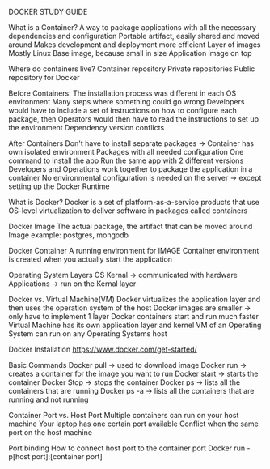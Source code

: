 DOCKER STUDY GUIDE

What is a Container?
A way to package applications with all the necessary dependencies and configuration
Portable artifact, easily shared and moved around
Makes development and deployment more efficient
Layer of images
Mostly Linux Base image, because small in size
Application image on top

Where do containers live?
Container repository
Private repositories
Public repository for Docker

Before Containers:
The installation process was different in each OS environment
Many steps where something could go wrong
Developers would have to include a set of instructions on how to configure each package, then Operators would then have to read the instructions to set up the environment
Dependency version conflicts

After Containers
Don't have to install separate packages → Container has own isolated environment
Packages with all needed configuration
One command to install the app
Run the same app with 2 different versions
Developers and Operations work together to package the application in a container
No environmental configuration is needed on the server → except setting up the Docker Runtime

What is Docker?
Docker is a set of platform-as-a-service products that use OS-level virtualization to deliver software in packages called containers

Docker Image
The actual package, the artifact that can be moved around
Image example: postgres, mongodb

Docker Container
A running environment for IMAGE
Container environment is created when you actually start the application

Operating System Layers
OS Kernal → communicated with hardware
Applications → run on the Kernal layer

Docker vs. Virtual Machine(VM)
Docker virtualizes the application layer and then uses the operation system of the host
Docker images are smaller → only have to implement 1 layer
Docker containers start and run much faster
Virtual Machine has its own application layer and kernel 
VM of an Operating System can run on any Operating Systems host

Docker Installation
https://www.docker.com/get-started/

Basic Commands
Docker pull → used to download image
Docker run → creates a container for the image you want to run
Docker start → starts the container
Docker Stop → stops the container
Docker ps → lists all the containers that are running 
Docker ps -a → lists all the containers that are running and not running

Container Port vs. Host Port
Multiple containers can run on your host machine
Your laptop has one certain port available
Conflict when the same port on the host machine

Port binding
How to connect host port to the container port
Docker run -p[host port]:[container port]

